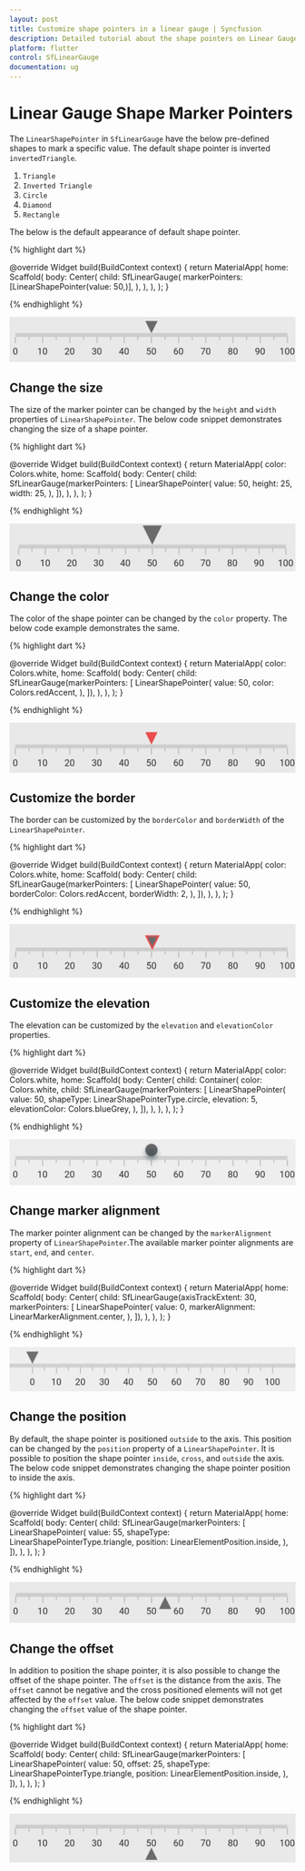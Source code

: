 ```yaml
---
layout: post
title: Customize shape pointers in a linear gauge | Syncfusion
description: Detailed tutorial about the shape pointers on Linear Gauge Flutter widget | Flutter Linear Gauge widget|
platform: flutter
control: SfLinearGauge
documentation: ug
---
```


# Linear Gauge Shape Marker Pointers

The `LinearShapePointer` in `SfLinearGauge` have the below pre-defined shapes to mark a specific value. The default shape pointer is inverted `invertedTriangle`. 

1. `Triangle`
2. `Inverted Triangle`
3. `Circle`
4. `Diamond`
5. `Rectangle`

The below is the default appearance of default shape pointer.

{% highlight dart %} 

  @override
  Widget build(BuildContext context) {
    return MaterialApp(
      home: Scaffold(
        body: Center(
          child: SfLinearGauge(
            markerPointers: [LinearShapePointer(value: 50,)],
          ),
        ),
      ),
    );
  }
  
{% endhighlight %}

![Initialize linear gauge for shape pointer](images/shape-pointer/default_shape_pointer.png)

## Change the size

The size of the marker pointer can be changed by the `height` and `width` properties of `LinearShapePointer`. The below code snippet demonstrates changing the size of a shape pointer.

{% highlight dart %} 

  @override
  Widget build(BuildContext context) {
    return MaterialApp(
      color: Colors.white,
      home: Scaffold(
        body: Center(
          child: SfLinearGauge(markerPointers: [
            LinearShapePointer(
              value: 50,
              height: 25,
              width: 25,
            ),
          ]),
        ),
      ),
    );
  }
  
{% endhighlight %}

![Initialize linear gauge for shape pointer](images/shape-pointer/shape_pointer_size.png)

## Change the color

The color of the shape pointer can be changed by the `color` property. The below code example demonstrates the same.

{% highlight dart %} 

  @override
  Widget build(BuildContext context) {
    return MaterialApp(
      color: Colors.white,
      home: Scaffold(
        body: Center(
          child: SfLinearGauge(markerPointers: [
            LinearShapePointer(
              value: 50,
              color: Colors.redAccent,
            ),
          ]),
        ),
      ),
    );
  }
  
{% endhighlight %}

![Change shape pointer color](images/shape-pointer/shape_pointer_color.png)

## Customize the border

The border can be customized by the `borderColor` and `borderWidth` of the `LinearShapePointer`.

{% highlight dart %} 

  @override
  Widget build(BuildContext context) {
    return MaterialApp(
      color: Colors.white,
      home: Scaffold(
        body: Center(
          child: SfLinearGauge(markerPointers: [
            LinearShapePointer(
              value: 50,
              borderColor: Colors.redAccent,
              borderWidth: 2,
            ),
          ]),
        ),
      ),
    );
  }
  
{% endhighlight %}

![Change shape pointer border](images/shape-pointer/shape_border.png)

## Customize the elevation

The elevation can be customized by the `elevation` and `elevationColor` properties.

{% highlight dart %} 

  @override
  Widget build(BuildContext context) {
    return MaterialApp(
      color: Colors.white,
      home: Scaffold(
        body: Center(
          child: Container(
            color: Colors.white,
            child: SfLinearGauge(markerPointers: [
              LinearShapePointer(
                value: 50,
                shapeType: LinearShapePointerType.circle,
                elevation: 5,
                elevationColor: Colors.blueGrey,
              ),
            ]),
          ),
        ),
      ),
    );
  }
  
{% endhighlight %}

![Change shape pointer elevation](images/shape-pointer/pointer_elevation.png)

## Change marker alignment

The marker pointer alignment can be changed by the `markerAlignment` property of `LinearShapePointer`.The available marker pointer alignments are `start`, `end`, and `center`.

{% highlight dart %} 

  @override
  Widget build(BuildContext context) {
    return MaterialApp(
      home: Scaffold(
        body: Center(
          child: SfLinearGauge(axisTrackExtent: 30, markerPointers: [
            LinearShapePointer(
              value: 0,
              markerAlignment: LinearMarkerAlignment.center,
            ),
          ]),
        ),
      ),
    );
  }
  
{% endhighlight %}

![Change shape pointer elevation](images/shape-pointer/shape_marker_alignment.png)

## Change the position

By default, the shape pointer is positioned `outside` to the axis. This position can be changed by the `position` property of a `LinearShapePointer`. It is possible to position the shape pointer `inside`, `cross`, and `outside` the axis. The below code snippet demonstrates changing the shape pointer position to inside the axis.  

{% highlight dart %} 

  @override
  Widget build(BuildContext context) {
    return MaterialApp(
      home: Scaffold(
        body: Center(
          child: SfLinearGauge(markerPointers: [
            LinearShapePointer(
              value: 55,
              shapeType: LinearShapePointerType.triangle,
              position: LinearElementPosition.inside,
            ),
          ]),
        ),
      ),
    );
  }
  
{% endhighlight %}

![Change shape pointer elevation](images/shape-pointer/shape_pointer_position.png)

## Change the offset

In addition to position the shape pointer, it is also possible to change the offset of the shape pointer. The `offset` is the distance from the axis. The `offset` cannot be negative and the cross positioned elements will not get affected by the `offset` value. The below code snippet demonstrates changing the `offset` value of the shape pointer. 

{% highlight dart %} 

  @override
  Widget build(BuildContext context) {
    return MaterialApp(
      home: Scaffold(
        body: Center(
          child: SfLinearGauge(markerPointers: [
            LinearShapePointer(
              value: 50,
              offset: 25,
              shapeType: LinearShapePointerType.triangle,
              position: LinearElementPosition.inside,
            ),
          ]),
        ),
      ),
    );
  }
  
{% endhighlight %}

![Customize linear gauge bar pointer offset](images/shape-pointer/shape_pointer_offset.png)
